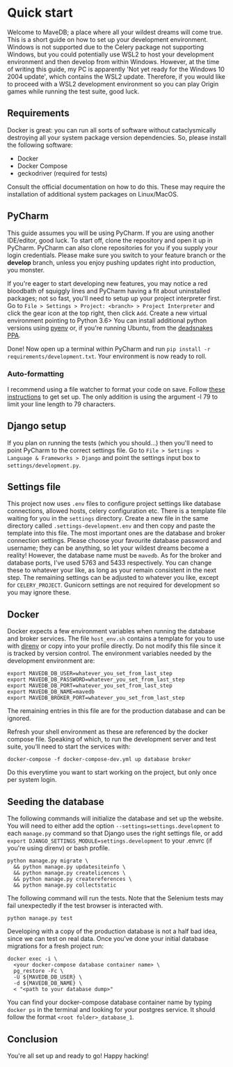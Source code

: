 # Quick start
Welcome to MaveDB; a place where all your wildest dreams will come true. This is a short guide on
how to set up your development environment. Windows is not supported due to the Celery package not
supporting Windows, but you could potentially use WSL2 to host your development environment and then
develop from within Windows. However, at the time of writing this guide, my PC is apparently 'Not 
yet ready for the Windows 10 2004 update', which contains the WSL2 update. Therefore, if you
would like to proceed with a WSL2 development environment so you can play Origin games while 
running the test suite, good luck.

## Requirements
Docker is great: you can run all sorts of software without cataclysmically destroying all your
system package version dependencies. So, please install the following software:

- Docker
- Docker Compose
- geckodriver (required for tests)

Consult the official documentation on how to do this. These may require the installation of 
additional system packages on Linux/MacOS.

## PyCharm
This guide assumes you will be using PyCharm. If you are using another IDE/editor, good luck. To 
start off, clone the repository and open it up in PyCharm. PyCharm can also clone repositories for
you if you supply your login credentials. Please make sure you switch to your feature branch or
the **develop** branch, unless you enjoy pushing updates right into production, you monster.

If you're eager to start developing new features, you may notice a red bloodbath of squiggly lines 
and PyCharm having a fit about uninstalled packages; not so fast, you'll need to setup up your 
project interpreter first. Go to `File > Settings > Project: <branch> > Project Interpreter` and 
click the gear icon at the top right, then click `Add`. Create a new virtual environment pointing to 
Python 3.6> You can install additional python versions using 
[pyenv](https://github.com/pyenv/pyenv-installer) or, if you're running Ubuntu, from the 
[deadsnakes PPA](https://launchpad.net/~deadsnakes/+archive/ubuntu/ppa).

Done! Now open up a terminal within PyCharm and run `pip install -r requirements/development.txt`.
Your environment is now ready to roll. 

### Auto-formatting

I recommend using a file watcher to format your code on save. Follow 
[these instructions](https://black.readthedocs.io/en/stable/editor_integration.html) to get set up.
The only addition is using the argument -l 79 to limit your line length to 79 characters.

## Django setup

If you plan on running the tests (which you should...) then you'll need to point PyCharm to the 
correct settings file. Go to `File > Settings > Language & Frameworks > Django` and point the
settings input box to `settings/development.py`.

## Settings file

This project now uses `.env` files to configure project settings like database connections, 
allowed hosts, celery configuration etc. There is a template file waiting for you in the `settings`
directory. Create a new file in the same directory called `.settings-development.env` and then copy 
and paste the template into this file. The most important ones are the database and broker connection 
settings. Please choose your favourite database password and username; they can be anything, so let 
your wildest dreams become a reality! However, the database name must be `mavedb`. As for the broker 
and database ports, I've used 5763 and 5433 respectively. You can change these to whatever your like, 
as long as your remain consistent in the next step. The remaining settings can be adjusted to 
whatever you like, except for `CELERY_PROJECT`. Gunicorn settings are not required for development 
so you may ignore these.

## Docker

Docker expects a few environment variables when running the database and broker services. The file
`host_env.sh` contains a template for you to use with [direnv](https://direnv.net/) or copy into your
profile directly. Do not modify this file since it is tracked by version control. The environment
variables needed by the development environment are:

```shell script
export MAVEDB_DB_USER=whatever_you_set_from_last_step
export MAVEDB_DB_PASSWORD=whatever_you_set_from_last_step
export MAVEDB_DB_PORT=whatever_you_set_from_last_step
export MAVEDB_DB_NAME=mavedb
export MAVEDB_BROKER_PORT=whatever_you_set_from_last_step
```

The remaining entries in this file are for the production database and can be ignored.

Refresh your shell environment as these are referenced by the docker compose file. Speaking of 
which, to run the development server and test suite, you'll need to start the services with:

```shell script
docker-compose -f docker-compose-dev.yml up database broker
```

Do this everytime you want to start working on the project, but only once per system login.

## Seeding the database

The following commands will initialize the database and set up the website. You will need to
either add the option `--settings=settings.development` to each `manage.py` command so that
Django uses the right settings file, or add `export DJANGO_SETTINGS_MODULE=settings.development`
to your .envrc (if you're using direnv) or bash profile.

```shell script
python manage.py migrate \
  && python manage.py updatesiteinfo \
  && python manage.py createlicences \
  && python manage.py createreferences \
  && python manage.py collectstatic
```

The following command will run the tests. Note that the Selenium tests may fail unexpectedly
if the test browser is interacted with.

```shell script
python manage.py test
```

Developing with a copy of the production database is not a half bad idea, since we can test on
real data. Once you've done your initial database migrations for a fresh project run:

```shell script
docker exec -i \ 
  <your docker-compose database container name> \
  pg_restore -Fc \ 
  -U ${MAVEDB_DB_USER} \
  -d ${MAVEDB_DB_NAME} \
  < "<path to your database dump>"
```

You can find your docker-compose database container name by typing `docker ps` in the terminal and
looking for your postgres service. It should follow the format `<root folder>_database_1`.

## Conclusion

You're all set up and ready to go! Happy hacking!